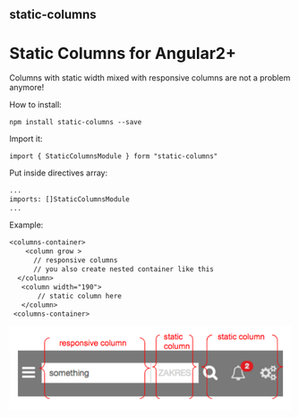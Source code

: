 ## static-columns

# Static Columns for Angular2+

Columns with static width mixed with responsive columns are 
not a problem anymore!

How to install:

    npm install static-columns --save


Import it:

    import { StaticColumnsModule } form "static-columns"

Put inside directives array:

    ...
    imports: []StaticColumnsModule
    ...

Example:
	

    <columns-container>
        <column grow >
    	  // responsive columns
          // you also create nested container like this
      </column>
       <column width="190">                        
           // static column here
       </column>
     <columns-container>

![Modules marked](screen.png)


